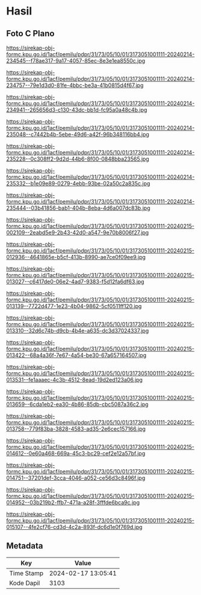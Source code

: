 # Hasil

## Foto C Plano

https://sirekap-obj-formc.kpu.go.id/1acf/pemilu/pdpr/31/73/05/10/01/3173051001111-20240214-234545--f78ae317-9a17-4057-85ec-8e3e1ea8550c.jpg

https://sirekap-obj-formc.kpu.go.id/1acf/pemilu/pdpr/31/73/05/10/01/3173051001111-20240214-234757--79e1d3d0-81fe-4bbc-be3a-41b0815d4f67.jpg

https://sirekap-obj-formc.kpu.go.id/1acf/pemilu/pdpr/31/73/05/10/01/3173051001111-20240214-234941--265656d3-c130-43dc-bb1d-fc95a0a48c4b.jpg

https://sirekap-obj-formc.kpu.go.id/1acf/pemilu/pdpr/31/73/05/10/01/3173051001111-20240214-235048--c7442b4b-5ebe-49d6-a42f-96b348116bb4.jpg

https://sirekap-obj-formc.kpu.go.id/1acf/pemilu/pdpr/31/73/05/10/01/3173051001111-20240214-235228--0c308ff2-9d2d-44b6-8f00-0848bba23565.jpg

https://sirekap-obj-formc.kpu.go.id/1acf/pemilu/pdpr/31/73/05/10/01/3173051001111-20240214-235332--b1e09e89-0279-4ebb-93be-02a50c2a835c.jpg

https://sirekap-obj-formc.kpu.go.id/1acf/pemilu/pdpr/31/73/05/10/01/3173051001111-20240214-235444--03b41856-bab1-404b-8eba-4d6a007dc83b.jpg

https://sirekap-obj-formc.kpu.go.id/1acf/pemilu/pdpr/31/73/05/10/01/3173051001111-20240215-002109--2eabd5e9-2b43-42d0-a547-9e70b8006f27.jpg

https://sirekap-obj-formc.kpu.go.id/1acf/pemilu/pdpr/31/73/05/10/01/3173051001111-20240215-012936--4641865e-b5cf-413b-8990-ae7ce0f09ee9.jpg

https://sirekap-obj-formc.kpu.go.id/1acf/pemilu/pdpr/31/73/05/10/01/3173051001111-20240215-013027--c6417de0-06e2-4ad7-9383-f5d12fa6df63.jpg

https://sirekap-obj-formc.kpu.go.id/1acf/pemilu/pdpr/31/73/05/10/01/3173051001111-20240215-013139--7722d477-1e23-4b04-9862-5cf0511ff120.jpg

https://sirekap-obj-formc.kpu.go.id/1acf/pemilu/pdpr/31/73/05/10/01/3173051001111-20240215-013310--32d6c74b-d9cb-4b4e-a635-dc3d37024337.jpg

https://sirekap-obj-formc.kpu.go.id/1acf/pemilu/pdpr/31/73/05/10/01/3173051001111-20240215-013422--68a4a36f-7e67-4a54-be30-67a657164507.jpg

https://sirekap-obj-formc.kpu.go.id/1acf/pemilu/pdpr/31/73/05/10/01/3173051001111-20240215-013531--fe1aaaec-4c3b-4512-8ead-19d2ed123a06.jpg

https://sirekap-obj-formc.kpu.go.id/1acf/pemilu/pdpr/31/73/05/10/01/3173051001111-20240215-013659--6cda1eb2-ea30-4b86-85db-cbc5087a36c2.jpg

https://sirekap-obj-formc.kpu.go.id/1acf/pemilu/pdpr/31/73/05/10/01/3173051001111-20240215-013758--779f83ba-3828-4583-ad35-2e6cec157166.jpg

https://sirekap-obj-formc.kpu.go.id/1acf/pemilu/pdpr/31/73/05/10/01/3173051001111-20240215-014612--0e60a468-669a-45c3-bc29-cef2e12a57bf.jpg

https://sirekap-obj-formc.kpu.go.id/1acf/pemilu/pdpr/31/73/05/10/01/3173051001111-20240215-014751--37201def-3cca-4046-a052-ce56d3c8496f.jpg

https://sirekap-obj-formc.kpu.go.id/1acf/pemilu/pdpr/31/73/05/10/01/3173051001111-20240215-014952--03b219b2-ffb7-471a-a28f-3fffde6bca9c.jpg

https://sirekap-obj-formc.kpu.go.id/1acf/pemilu/pdpr/31/73/05/10/01/3173051001111-20240215-015107--4fe2cf76-cd3d-4c2a-893f-dc6d1e0f769d.jpg


## Metadata

| Key        | Value               |
| ---------- | ------------------- |
| Time Stamp | 2024-02-17 13:05:41 |
| Kode Dapil | 3103                |



